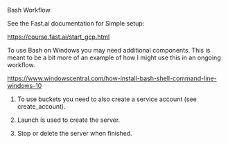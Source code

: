 Bash Workflow

See the Fast.ai documentation for Simple setup:

https://course.fast.ai/start_gcp.html

To use Bash on Windows you may need additional components. This is meant to be a bit more of an example of how I might use this in an ongoing workflow. 

https://www.windowscentral.com/how-install-bash-shell-command-line-windows-10

1. To use buckets you need to also create a service account (see create_account).

2. Launch is used to create the server.

3. Stop or delete the server when finished.
